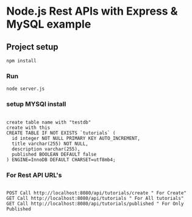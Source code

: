 # Node.js Rest APIs with Express & MySQL example

## Project setup
```
npm install
```

### Run
```
node server.js
```
### setup MYSQl install 
```

create table name with "testdb"
create with this 
CREATE TABLE IF NOT EXISTS `tutorials` (
  id integer NOT NULL PRIMARY KEY AUTO_INCREMENT,
  title varchar(255) NOT NULL,
  description varchar(255),
  published BOOLEAN DEFAULT false
) ENGINE=InnoDB DEFAULT CHARSET=utf8mb4;

```
### For Rest API URL's

```

POST Call http://localhost:8080/api/tutorials/create " For Create"
GET Call http://localhost:8080/api/tutorials " For All tutorials"
GET Call http://localhost:8080/api/tutorials/published " For Only Published

```


